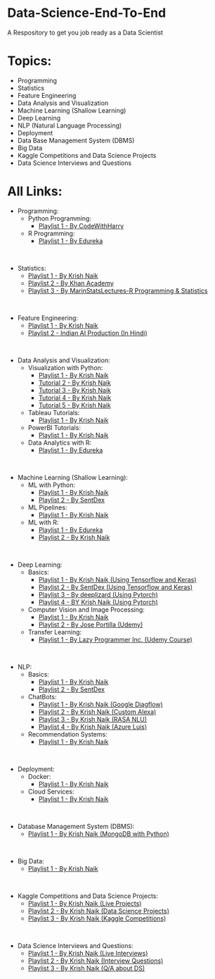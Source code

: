 # Data-Science-End-To-End
A Respository to get you job ready as a Data Scientist

# Topics:
- Programming
- Statistics
- Feature Engineering
- Data Analysis and Visualization
- Machine Learning (Shallow Learning)
- Deep Learning
- NLP (Natural Language Processing)
- Deployment
- Data Base Management System (DBMS)
- Big Data
- Kaggle Competitions and Data Science Projects
- Data Science Interviews and Questions

# All Links:

- Programming: 
    - Python Programming:
      - [Playlist 1 - By CodeWithHarry](https://www.youtube.com/watch?v=aqvDTCpNRek&list=PLu0W_9lII9agICnT8t4iYVSZ3eykIAOME)
    - R Programming:
        - [Playlist 1 - By Edureka](https://www.youtube.com/watch?v=eDrhZb2onWY&list=PL9ooVrP1hQOEIUTpxRf4infBJnquwaTME)
<br>

- Statistics:
    - [Playlist 1 - By Krish Naik](https://www.youtube.com/watch?v=GGZfVeZs_v4&list=PLZoTAELRMXVMhVyr3Ri9IQ-t5QPBtxzJO)
    - [Playlist 2 - By Khan Academy](https://www.youtube.com/watch?v=uhxtUt_-GyM&list=PL1328115D3D8A2566)
    - [Playlist 3 - By MarinStatsLectures-R Programming & Statistics](https://www.youtube.com/watch?v=AN3UkzE3HMg&list=PLqzoL9-eJTNBZDG8jaNuhap1C9q6VHyVa)

<br>

- Feature Engineering: 
    - [Playlist 1 - By Krish Naik](https://www.youtube.com/watch?v=6WDFfaYtN6s&list=PLZoTAELRMXVPwYGE2PXD3x0bfKnR0cJjN)
    - [Playlist 2 - Indian AI Production (In Hindi)](https://www.youtube.com/watch?v=o6gmRKqLF6c&list=PLfP3JxW-T70HzK_5mVpy9OK2x9Ktbozoc)

<br>

- Data Analysis and Visualization:
    - Visualization with Python:
      - [Playlist 1 - By Krish Naik](https://www.youtube.com/watch?v=jQ5_DfX6CZg&list=PLZoTAELRMXVPl9iur3fIM48BI-f4og9fb)
      - [Tutorial 2 - By Krish Naik](https://www.youtube.com/watch?v=AYalukmWroY)
      - [Tutorial 3 - By Krish Naik](https://www.youtube.com/watch?v=dP170R-wO-8)
      - [Tutorial 4 - By Krish Naik](https://www.youtube.com/watch?v=ioN1jcWxbv8&list=PLZoTAELRMXVMcRQwR5_J8k9S7cffVFq_U)
      - [Tutorial 5 - By Krish Naik](https://www.youtube.com/watch?v=wR4Xfwjr-3Y&list=PLZoTAELRMXVMcRQwR5_J8k9S7cffVFq_U&index=2)
    - Tableau Tutorials: 
      - [Playlist 1 - By Krish Naik](https://www.youtube.com/watch?v=QX-HvdacCrg&list=PLZoTAELRMXVPlTuWQ3h0kR5crj2HqtDF7)
    - PowerBI Tutorials: 
      - [Playlist 1 - By Krish Naik](https://www.youtube.com/watch?v=avOJF9km-V0&list=PLZoTAELRMXVP3lPoaTTAUBWLQp3Ju45rt)
    - Data Analytics with R:
      - [Playlist 1 - By Edureka](https://www.youtube.com/watch?v=fWE93St-RaQ&list=PL9ooVrP1hQOHAPQPcVgnVZjbrbKSckiii)

<br>

- Machine Learning (Shallow Learning):
    - ML with Python:
      - [Playlist 1 - By Krish Naik](https://www.youtube.com/watch?v=7S865QCGL74&list=PLZoTAELRMXVPBTrWtJkn3wWQxZkmTXGwe)
      - [Playlist 2 - By SentDex](https://www.youtube.com/watch?v=OGxgnH8y2NM&list=PLQVvvaa0QuDfKTOs3Keq_kaG2P55YRn5v)
    - ML Pipelines:
      - [Playlist 1 - By Krish Naik](https://www.youtube.com/watch?v=ioN1jcWxbv8&list=PLZoTAELRMXVMcRQwR5_J8k9S7cffVFq_U)
    - ML with R:
      - [Playlist 1 - By Edureka](https://www.youtube.com/watch?v=SeyghJ5cdm4&list=PL9ooVrP1hQOEaSSxHVGRUdridqxgVDdEV)
      - [Playlist 2 - By Krish Naik](https://www.youtube.com/watch?v=EqRsD3gqeCo&list=PLZoTAELRMXVOnN_g96ayzXX5i7RRO0QhL)

<br>

- Deep Learning:
    - Basics:
      - [Playlist 1 - By Krish Naik (Using Tensorflow and Keras)](https://www.youtube.com/watch?v=DKSZHN7jftI&list=PLZoTAELRMXVPGU70ZGsckrMdr0FteeRUi)
      - [Playlist 2 - By SentDex (Using Tensorflow and Keras)](https://www.youtube.com/watch?v=OGxgnH8y2NM&list=PLQVvvaa0QuDfKTOs3Keq_kaG2P55YRn5v) 
      - [Playlist 3 - By deeplizard (Using Pytorch)](https://www.youtube.com/watch?v=v5cngxo4mIg&list=PLZbbT5o_s2xrfNyHZsM6ufI0iZENK9xgG)
      - [Playlist 4 - BY Krish Naik (Using Pytorch)](https://www.youtube.com/watch?v=U0i7-c3Vrgc&list=PLZoTAELRMXVNxYFq_9MuiUdn2YnlFqmMK)
    - Computer Vision and Image Processing:
      - [Playlist 1 - By Krish Naik](https://www.youtube.com/watch?v=mT34_yu5pbg&list=PLZoTAELRMXVOIBRx0andphYJ7iakSg3Lk)   
      - [Playlist 2 - By Jose Portilla (Udemy)](https://www.udemy.com/course/python-for-computer-vision-with-opencv-and-deep-learning/)
    - Transfer Learning:
      - [Playlist 1 - By Lazy Programmer Inc. (Udemy Course)](https://www.udemy.com/course/advanced-computer-vision/)

<br>

- NLP:
    - Basics:
      - [Playlist 1 - By Krish Naik](https://www.youtube.com/watch?v=6ZVf1jnEKGI&list=PLZoTAELRMXVMdJ5sqbCK2LiM0HhQVWNzm)
      - [Playlist 2 - By SentDex](https://www.youtube.com/watch?v=FLZvOKSCkxY&list=PLQVvvaa0QuDf2JswnfiGkliBInZnIC4HL)
    - ChatBots:
      - [Playlist 1 - By Krish Naik (Google Diagflow)](https://www.youtube.com/watch?v=FH4BMLpTZuw&list=PLZoTAELRMXVNR8WeqIFJZ_246uNQo4Ude)
      - [Playlist 2 - By Krish Naik (Custom Alexa)](https://www.youtube.com/watch?v=JLxMukI1DvY&list=PLZoTAELRMXVO7xbBTa7NdhzIptR9me7Gs)
      - [Playlist 3 - By Krish Naik (RASA NLU)](https://www.youtube.com/watch?v=Z-G1PlWr5Bo&list=PLZoTAELRMXVN2V3kc2W-8rNu5UekkIhwF)
      - [Playlist 4 - By Krish Naik (Azure Luis)](https://www.youtube.com/watch?v=jifKZ87K4tc&list=PLZoTAELRMXVNGrDTX5z4cbXvrpBJ4dF9t)
    - Recommendation Systems:
      - [Playlist 1 - By Krish Naik](https://www.youtube.com/watch?v=_hf_y-_sj5Y&list=PLZoTAELRMXVN7QGpcuN-Vg35Hgjp3htvi)

<br>

- Deployment:
    - Docker:
      - [Playlist 1 - By Krish Naik](https://www.youtube.com/watch?v=hTacGMfL8lc&list=PLZoTAELRMXVNKtpy0U_Mx9N26w8n0hIbs)
    - Cloud Services:
      - [Playlist 1 - By Krish Naik](https://www.youtube.com/watch?v=bjsJOl8gz5k&list=PLZoTAELRMXVOAvUbePX1lTdxQR8EY35Z1)

<br>

- Database Management System (DBMS):
    - [Playlist 1 - By Krish Naik (MongoDB with Python)](https://www.youtube.com/watch?v=magzEfYqIos&list=PLZoTAELRMXVN_8zzsevm1bm6G-plsiO1I)

<br>

- Big Data:
    - [Playlist 1 - By Krish Naik](https://www.youtube.com/watch?v=mGaEzA3SkDg&list=PLZoTAELRMXVNN0r4lasvXlVqirAr5ltaM)

<br>

- Kaggle Competitions and Data Science Projects:
    - [Playlist 1 - By Krish Naik (Live Projects)](https://www.youtube.com/watch?v=CTu0qnuMxgA&list=PLZoTAELRMXVOFnfSwkB_uyr4FT-327noK)
    - [Playlist 2 - By Krish Naik (Data Science Projects)](https://www.youtube.com/watch?v=EP5cs7urLYI&list=PLZoTAELRMXVNUcr7osiU7CCm8hcaqSzGw)
    - [Playlist 3 - By Krish Naik (Kaggle Competitions)](https://www.youtube.com/watch?v=vtm35gVP8JU&list=PLZoTAELRMXVPiKOxbwaniXjHJ02bdkLWy)

<br>

- Data Science Interviews and Questions:
    - [Playlist 1 - By Krish Naik (Live Interviews)](https://www.youtube.com/watch?v=FGjYeKSfLr4&list=PLZoTAELRMXVN4ypDZ4Qd0nfWR_I7xl368)
    - [Playlist 2 - By Krish Naik (Interview Questions)](https://www.youtube.com/watch?v=820Qr4BH0YM&list=PLZoTAELRMXVPkl7oRvzyNnyj1HS4wt2K-) 
    - [Playlist 3 - By Krish Naik (Q/A about DS)](https://www.youtube.com/watch?v=UylsKI05WLE&list=PLZoTAELRMXVPjy7bDBnICQ1Bvuqh7ntEj)
